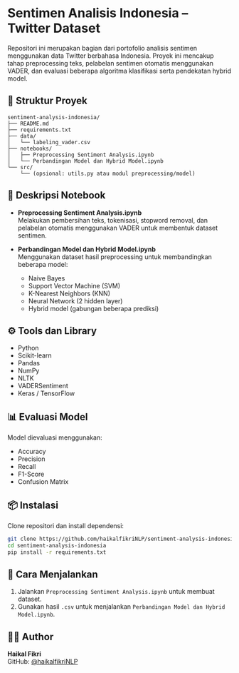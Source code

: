 # Sentimen Analisis Indonesia – Twitter Dataset

Repositori ini merupakan bagian dari portofolio analisis sentimen menggunakan data Twitter berbahasa Indonesia. Proyek ini mencakup tahap preprocessing teks, pelabelan sentimen otomatis menggunakan VADER, dan evaluasi beberapa algoritma klasifikasi serta pendekatan hybrid model.

## 📁 Struktur Proyek

```
sentiment-analysis-indonesia/
├── README.md
├── requirements.txt
├── data/
│   └── labeling_vader.csv
├── notebooks/
│   ├── Preprocessing Sentiment Analysis.ipynb
│   └── Perbandingan Model dan Hybrid Model.ipynb
└── src/
    └── (opsional: utils.py atau modul preprocessing/model)
```

## 📝 Deskripsi Notebook

- **Preprocessing Sentiment Analysis.ipynb**  
  Melakukan pembersihan teks, tokenisasi, stopword removal, dan pelabelan otomatis menggunakan VADER untuk membentuk dataset sentimen.

- **Perbandingan Model dan Hybrid Model.ipynb**  
  Menggunakan dataset hasil preprocessing untuk membandingkan beberapa model:
  - Naive Bayes
  - Support Vector Machine (SVM)
  - K-Nearest Neighbors (KNN)
  - Neural Network (2 hidden layer)
  - Hybrid model (gabungan beberapa prediksi)

## ⚙️ Tools dan Library

- Python
- Scikit-learn
- Pandas
- NumPy
- NLTK
- VADERSentiment
- Keras / TensorFlow

## 📊 Evaluasi Model
Model dievaluasi menggunakan:
- Accuracy
- Precision
- Recall
- F1-Score
- Confusion Matrix

## 📦 Instalasi

Clone repositori dan install dependensi:
```bash
git clone https://github.com/haikalfikriNLP/sentiment-analysis-indonesia.git
cd sentiment-analysis-indonesia
pip install -r requirements.txt
```

## 🧪 Cara Menjalankan

1. Jalankan `Preprocessing Sentiment Analysis.ipynb` untuk membuat dataset.
2. Gunakan hasil `.csv` untuk menjalankan `Perbandingan Model dan Hybrid Model.ipynb`.

## 👨‍💻 Author

**Haikal Fikri**  
GitHub: [@haikalfikriNLP](https://github.com/haikalfikriNLP)
